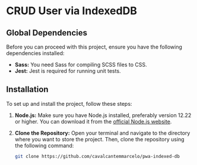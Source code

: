 # CRUD User via IndexedDB

## Global Dependencies

Before you can proceed with this project, ensure you have the following dependencies installed:

- **Sass:** You need Sass for compiling SCSS files to CSS.
- **Jest:** Jest is required for running unit tests.

## Installation

To set up and install the project, follow these steps:

1. **Node.js:** Make sure you have Node.js installed, preferably version 12.22 or higher. You can download it from the [official Node.js website](https://nodejs.org/).

2. **Clone the Repository:** Open your terminal and navigate to the directory where you want to store the project. Then, clone the repository using the following command:

   ```bash
   git clone https://github.com/cavalcantemmarcelo/pwa-indexed-db
   ```
